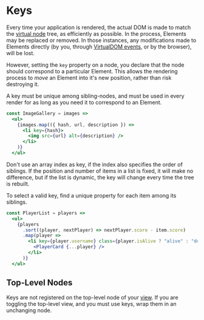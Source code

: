 # Keys

Every time your application is rendered, the actual DOM is made to match the [virtual node](/docs/virtual-node.md) tree, as efficiently as possible. In the process, Elements may be replaced or removed. In those instances, any modifications made to Elements directly (by you, through [VirtualDOM events](/docs/vdom-events.md), or by the browser), will be lost.

However, setting the `key` property on a node, you declare that the node should correspond to a particular Element. This allows the rendering process to *move* an Element into it's new position, rather than risk destroying it.

A key must be unique among sibling-nodes, and must be used in every render for as long as you need it to correspond to an Element.

```jsx
const ImageGallery = images =>
  <ul>
    {images.map(({ hash, url, description }) =>
      <li key={hash}>
        <img src={url} alt={description} />
      </li>
    )}
  </ul>
```

Don't use an array index as key, if the index also specifies the order of siblings. If the position and number of items in a list is fixed, it will make no difference, but if the list is dynamic, the key will change every time the tree is rebuilt.

To select a valid key, find a unique property for each item among its siblings.

```jsx
const PlayerList = players =>
  <ul>
    {players
      .sort((player, nextPlayer) => nextPlayer.score - item.score)
      .map(player =>
        <li key={player.username} class={player.isAlive ? "alive" : "dead"}>
          <PlayerCard {...player} />
        </li>
      )}
  </ul>
```

## Top-Level Nodes

Keys are not registered on the top-level node of your [view](/docs/view.md). If you are toggling the top-level view, and you must use keys, wrap them in an unchanging node.
